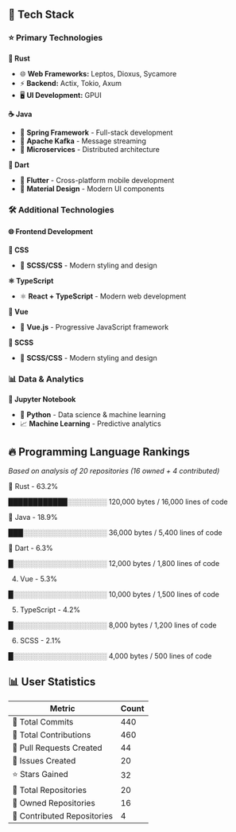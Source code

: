 ## 🚀 Tech Stack

### ⭐ Primary Technologies

**🦀 Rust**

- 🌐 **Web Frameworks:** Leptos, Dioxus, Sycamore
- ⚡ **Backend:** Actix, Tokio, Axum
- 🖥️ **UI Development:** GPUI

**☕ Java**

- 🍃 **Spring Framework** - Full-stack development
- 📨 **Apache Kafka** - Message streaming
- 🔧 **Microservices** - Distributed architecture

**🎯 Dart**

- 📱 **Flutter** - Cross-platform mobile development
- 🎨 **Material Design** - Modern UI components


### 🛠️ Additional Technologies

#### 🌐 Frontend Development

**🎨 CSS**

- 🎨 **SCSS/CSS** - Modern styling and design

**⚛️ TypeScript**

- ⚛️ **React + TypeScript** - Modern web development

**💚 Vue**

- 💚 **Vue.js** - Progressive JavaScript framework

**🎨 SCSS**

- 🎨 **SCSS/CSS** - Modern styling and design


### 📊 Data & Analytics

**🐍 Jupyter Notebook**

- 🐍 **Python** - Data science & machine learning
- 📈 **Machine Learning** - Predictive analytics



## 🔥 Programming Language Rankings

*Based on analysis of 20 repositories (16 owned + 4 contributed)*

🥇 Rust - 63.2%

████████████░░░░░░░░ 120,000 bytes / 16,000 lines of code

🥈 Java - 18.9%

███░░░░░░░░░░░░░░░░░ 36,000 bytes / 5,400 lines of code

🥉 Dart - 6.3%

█░░░░░░░░░░░░░░░░░░░ 12,000 bytes / 1,800 lines of code

4. Vue - 5.3%

█░░░░░░░░░░░░░░░░░░░ 10,000 bytes / 1,500 lines of code

5. TypeScript - 4.2%

█░░░░░░░░░░░░░░░░░░░ 8,000 bytes / 1,200 lines of code

6. SCSS - 2.1%

█░░░░░░░░░░░░░░░░░░░ 4,000 bytes / 500 lines of code


## 📊 User Statistics

| Metric | Count |
|--------|-------|
| 📝 Total Commits | 440 |
| 🤝 Total Contributions | 460 |
| 🔄 Pull Requests Created | 44 |
| 🐛 Issues Created | 20 |
| ⭐ Stars Gained | 32 |
| 📁 Total Repositories | 20 |
| 👤 Owned Repositories | 16 |
| 🤝 Contributed Repositories | 4 |
